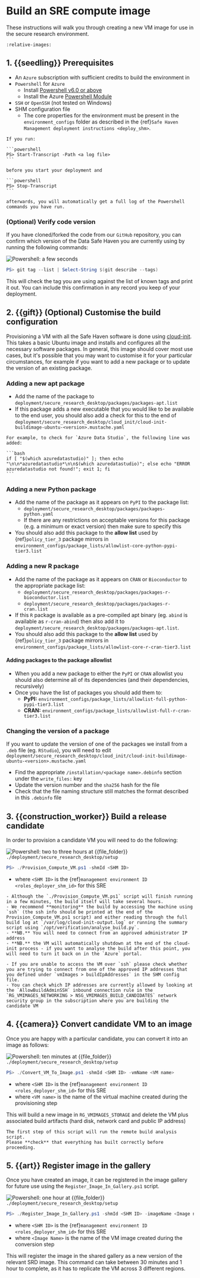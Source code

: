 # Build an SRE compute image

These instructions will walk you through creating a new VM image for use in the secure research environment.

```{include} snippets/00_symbols.partial.md
:relative-images:
```

## 1. {{seedling}} Prerequisites

- An `Azure` subscription with sufficient credits to build the environment in
- `Powershell` for `Azure`
  - Install [Powershell v6.0 or above](https://docs.microsoft.com/en-us/powershell/azure/install-az-ps?view=azps-2.2.0)
  - Install the Azure [Powershell Module](https://docs.microsoft.com/en-us/powershell/azure/install-az-ps?view=azps-2.2.0&viewFallbackFrom=azps-1.3.0)
- `SSH` or `OpenSSH` (not tested on Windows)
- SHM configuration file
  - The core properties for the environment must be present in the `environment_configs` folder as described in the {ref}`Safe Haven Management deployment instructions <deploy_shm>`.

````{hint}
If you run:

```powershell
PS> Start-Transcript -Path <a log file>
```

before you start your deployment and

```powershell
PS> Stop-Transcript
```

afterwards, you will automatically get a full log of the Powershell commands you have run.
````

### (Optional) Verify code version

If you have cloned/forked the code from our `GitHub` repository, you can confirm which version of the Data Safe Haven you are currently using by running the following commands:

![Powershell: a few seconds](https://img.shields.io/static/v1?style=for-the-badge&logo=powershell&label=local&color=blue&message=a%20few%20seconds)

```powershell
PS> git tag --list | Select-String $(git describe --tags)
```

This will check the tag you are using against the list of known tags and print it out.
You can include this confirmation in any record you keep of your deployment.

## 2. {{gift}} (Optional) Customise the build configuration

Provisioning a VM with all the Safe Haven software is done using [cloud-init](https://cloudinit.readthedocs.io/en/latest/).
This takes a basic Ubuntu image and installs and configures all the necessary software packages.
In general, this image should cover most use cases, but it's possible that you may want to customise it for your particular circumstances, for example if you want to add a new package or to update the version of an existing package.

### Adding a new apt package

- Add the name of the package to `deployment/secure_research_desktop/packages/packages-apt.list`
- If this package adds a new executable that you would like to be available to the end user, you should also add a check for this to the end of `deployment/secure_research_desktop/cloud_init/cloud-init-buildimage-ubuntu-<version>.mustache.yaml`

````{hint}
For example, to check for `Azure Data Studio`, the following line was added:

```bash
if [ "$(which azuredatastudio)" ]; then echo "\n\n*azuredatastudio*\n\n$(which azuredatastudio)"; else echo "ERROR azuredatastudio not found!"; exit 1; fi
```
````

### Adding a new Python package

- Add the name of the package as it appears on `PyPI` to the package list:
  - `deployment/secure_research_desktop/packages/packages-python.yaml`
  - If there are any restrictions on acceptable versions for this package (e.g. a minimum or exact version) then make sure to specify this
- You should also add this package to the **allow list** used by {ref}`policy_tier_3` package mirrors in `environment_configs/package_lists/allowlist-core-python-pypi-tier3.list`

### Adding a new R package

- Add the name of the package as it appears on `CRAN` or `Bioconductor` to the appropriate package list:
  - `deployment/secure_research_desktop/packages/packages-r-bioconductor.list`
  - `deployment/secure_research_desktop/packages/packages-r-cran.list`
- If this `R` package is available as a pre-compiled apt binary (eg. `abind` is available as `r-cran-abind`) then also add it to `deployment/secure_research_desktop/packages/packages-apt.list`.
- You should also add this package to the **allow list** used by {ref}`policy_tier_3` package mirrors in `environment_configs/package_lists/allowlist-core-r-cran-tier3.list`

#### Adding packages to the package allowlist

- When you add a new package to either the `PyPI` or `CRAN` allowlist you should also determine all of its dependencies (and their dependencies, recursively)
- Once you have the list of packages you should add them to:
  - **PyPI:** `environment_configs/package_lists/allowlist-full-python-pypi-tier3.list`
  - **CRAN:** `environment_configs/package_lists/allowlist-full-r-cran-tier3.list`

### Changing the version of a package

If you want to update the version of one of the packages we install from a `.deb` file (eg. `RStudio`), you will need to edit `deployment/secure_research_desktop/cloud_init/cloud-init-buildimage-ubuntu-<version>.mustache.yaml`

- Find the appropriate `/installation/<package name>.debinfo` section under the `write_files:` key
- Update the version number and the `sha256` hash for the file
- Check that the file naming structure still matches the format described in this `.debinfo` file

## 3. {{construction_worker}} Build a release candidate

In order to provision a candidate VM you will need to do the following:

![Powershell: two to three hours](https://img.shields.io/static/v1?style=for-the-badge&logo=powershell&label=local&color=blue&message=two%20to%20three%20hours) at {{file_folder}} `./deployment/secure_research_desktop/setup`

```powershell
PS> ./Provision_Compute_VM.ps1 -shmId <SHM ID>
```

- where `<SHM ID>` is the {ref}`management environment ID <roles_deployer_shm_id>` for this SRE

```{note}
- Although the `./Provision_Compute_VM.ps1` script will finish running in a few minutes, the build itself will take several hours.
- We recommend **monitoring** the build by accessing the machine using `ssh` (the ssh info should be printed at the end of the Provision_Compute_VM.ps1 script) and either reading through the full build log at `/var/log/cloud-init-output.log` or running the summary script using `/opt/verification/analyse_build.py`.
- **NB.** You will need to connect from an approved administrator IP address
- **NB.** the VM will automatically shutdown at the end of the cloud-init process - if you want to analyse the build after this point, you will need to turn it back on in the `Azure` portal.
```

```{error}
- If you are unable to access the VM over `ssh` please check whether you are trying to connect from one of the approved IP addresses that you defined under `vmImages > buildIpAddresses` in the SHM config file.
- You can check which IP addresses are currently allowed by looking at the `AllowBuildAdminSSH` inbound connection rule in the `RG_VMIMAGES_NETWORKING > NSG_VMIMAGES_BUILD_CANDIDATES` network security group in the subscription where you are building the candidate VM
```

## 4. {{camera}} Convert candidate VM to an image

Once you are happy with a particular candidate, you can convert it into an image as follows:

![Powershell: ten minutes](https://img.shields.io/static/v1?style=for-the-badge&logo=powershell&label=local&color=blue&message=ten%20minutes) at {{file_folder}} `./deployment/secure_research_desktop/setup`

```powershell
PS> ./Convert_VM_To_Image.ps1 -shmId <SHM ID> -vmName <VM name>
```

- where `<SHM ID>` is the {ref}`management environment ID <roles_deployer_shm_id>` for this SRE
- where `<VM name>` is the name of the virtual machine created during the provisioning step

This will build a new image in `RG_VMIMAGES_STORAGE` and delete the VM plus associated build artifacts (hard disk, network card and public IP address)

```{note}
The first step of this script will run the remote build analysis script.
Please **check** that everything has built correctly before proceeding.
```

## 5. {{art}} Register image in the gallery

Once you have created an image, it can be registered in the image gallery for future use using the `Register_Image_In_Gallery.ps1` script.

![Powershell: one hour](https://img.shields.io/static/v1?style=for-the-badge&logo=powershell&label=local&color=blue&message=one%20hour) at {{file_folder}} `./deployment/secure_research_desktop/setup`

```powershell
PS> ./Register_Image_In_Gallery.ps1 -shmId <SHM ID> -imageName <Image name>
```

- where `<SHM ID>` is the {ref}`management environment ID <roles_deployer_shm_id>` for this SRE
- where `<Image Name>` is the name of the VM image created during the conversion step

This will register the image in the shared gallery as a new version of the relevant SRD image.
This command can take between 30 minutes and 1 hour to complete, as it has to replicate the VM across 3 different regions.
